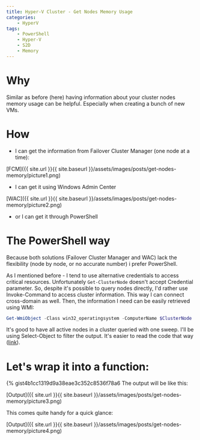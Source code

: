 ```yaml
---
title: Hyper-V Cluster - Get Nodes Memory Usage
categories:
    - HyperV
tags:
    - PowerShell
    - Hyper-V
    - S2D
    - Memory
---
```


# Why

Similar as before (here) having information about your cluster nodes memory usage can be helpful. Especially when creating a bunch of new VMs.

# How

- I can get the information from Failover Cluster Manager (one node at a time):

[FCM]({{ site.url }}{{ site.baseurl }}/assets/images/posts/get-nodes-memory/picture1.png)

- I can get it using Windows Admin Center

[WAC]({{ site.url }}{{ site.baseurl }}/assets/images/posts/get-nodes-memory/picture2.png)

- or I can get it through PowerShell

# The PowerShell way

Because both solutions (Failover Cluster Manager and WAC) lack the flexibility (node by node, or no accurate number) i prefer PowerShell.

As I mentioned before - I tend to use alternative credentials to access critical resources. Unfortunately `Get-ClusterNode` doesn't accept Credential parameter. So, despite it's possible to query nodes directly, I'd rather use Invoke-Command to access cluster information. This way I can connect cross-domain as well. Then, the information I need can be easily retrieved using WMI:

```powershell
Get-WmiObject -Class win32_operatingsystem -ComputerName $ClusterNode
```

It's good to have all active nodes in a cluster queried with one sweep.  I'll be using Select-Object to filter the output. It's easier to read the code that way ([link](https://www.mczerniawski.pl/powershell/select-object/select-object-filtering/)).

# Let's wrap it into a function:

{% gist4b1cc1319d9a38eae3c352c8536f78a6
The output will be like this:

[Output]({{ site.url }}{{ site.baseurl }}/assets/images/posts/get-nodes-memory/picture3.png)

This comes quite handy for a quick glance:

[Output]({{ site.url }}{{ site.baseurl }}/assets/images/posts/get-nodes-memory/picture4.png)



